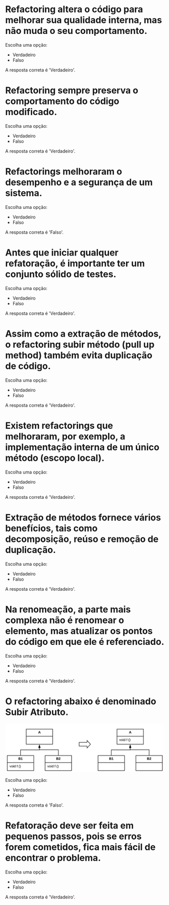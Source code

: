 
#  Refactoring altera o código para melhorar sua qualidade interna, mas não muda o seu comportamento.

Escolha uma opção:
- Verdadeiro 
- Falso


A resposta correta é 'Verdadeiro'.

# Refactoring sempre preserva o comportamento do código modificado.

Escolha uma opção:
- Verdadeiro 
- Falso


A resposta correta é 'Verdadeiro'.

# Refactorings melhoraram o desempenho e a segurança de um sistema.

Escolha uma opção:
- Verdadeiro
- Falso 


A resposta correta é 'Falso'.

# Antes que iniciar qualquer refatoração, é importante ter um conjunto sólido de testes.

Escolha uma opção:
- Verdadeiro 
- Falso


A resposta correta é 'Verdadeiro'.

# Assim como a extração de métodos, o refactoring subir método (pull up method) também evita duplicação de código.

Escolha uma opção:
- Verdadeiro 
- Falso


A resposta correta é 'Verdadeiro'.

# Existem refactorings que melhoraram, por exemplo, a implementação interna de um único método (escopo local).
Escolha uma opção:
- Verdadeiro 
- Falso


A resposta correta é 'Verdadeiro'.

# Extração de métodos fornece vários benefícios, tais como decomposição, reúso e remoção de duplicação.

Escolha uma opção:
- Verdadeiro 
- Falso


A resposta correta é 'Verdadeiro'.

# Na renomeação, a parte mais complexa não é renomear o elemento, mas atualizar os pontos do código em que ele é referenciado.

Escolha uma opção:
- Verdadeiro 
- Falso


A resposta correta é 'Verdadeiro'.

# O refactoring abaixo é denominado Subir Atributo.

![alt](../imgs/subiratributo.png)

Escolha uma opção:
- Verdadeiro
- Falso 


A resposta correta é 'Falso'.

# Refatoração deve ser feita em pequenos passos, pois se erros forem cometidos, fica mais fácil de encontrar o problema.

Escolha uma opção:
- Verdadeiro 
- Falso


A resposta correta é 'Verdadeiro'.